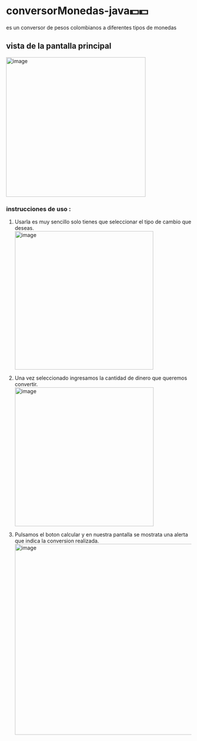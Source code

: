 # conversorMonedas-java💵💵
es un conversor de pesos colombianos a diferentes tipos de monedas

## vista de la pantalla principal


<img width="379" alt="image" src="https://github.com/alexa4497/conversorMonedas-java/assets/125608954/dd80b8e9-79ad-4c94-8aa6-46e4a065f01a">


### instrucciones de uso :

1. Usarla es muy sencillo solo tienes que seleccionar el tipo de cambio que deseas.
   <br>
   <img width="376" alt="image" src="https://github.com/alexa4497/conversorMonedas-java/assets/125608954/5294ca90-eec6-414c-8a8f-cfd19b0fddb8">

2. Una vez seleccionado ingresamos la cantidad de dinero que queremos convertir.
   <br>
   <img width="377" alt="image" src="https://github.com/alexa4497/conversorMonedas-java/assets/125608954/cec0be7f-97f5-4d71-ac00-3480dfe74cd2">

3. Pulsamos el boton calcular y en nuestra pantalla se mostrata una alerta que indica la conversion realizada.
    <br>
   <img width="518" alt="image" src="https://github.com/alexa4497/conversorMonedas-java/assets/125608954/c34226e5-57af-46f7-919b-978a65f98a25">


   



